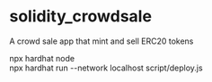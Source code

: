 # solidity_crowdsale
A crowd sale app that mint and sell ERC20 tokens

npx hardhat node <br />
npx hardhat run --network localhost script/deploy.js <br />
